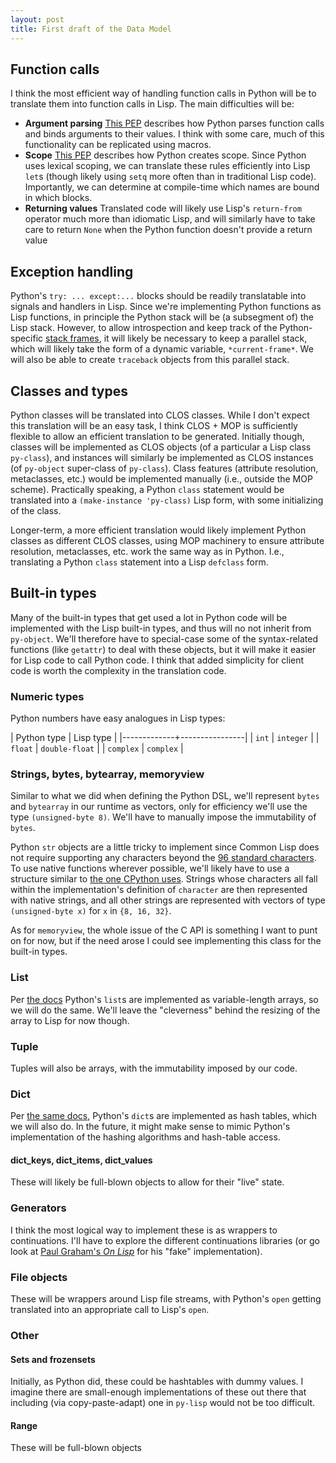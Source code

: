 ```yaml
---
layout: post
title: First draft of the Data Model
---
```


## Function calls

I think the most efficient way of handling function calls in Python
will be to translate them into function calls in Lisp. The main
difficulties will be:

* **Argument parsing**
  [This PEP](http://legacy.python.org/dev/peps/pep-3102/) describes
  how Python parses function calls and binds arguments to their
  values. I think with some care, much of this functionality can be
  replicated using macros.
* **Scope** [This PEP](http://legacy.python.org/dev/peps/pep-0227/)
  describes how Python creates scope. Since Python uses lexical
  scoping, we can translate these rules efficiently into Lisp `let`s
  (though likely using `setq` more often than in traditional Lisp
  code). Importantly, we can determine at compile-time which names are
  bound in which blocks.
* **Returning values** Translated code will likely use Lisp's
  `return-from` operator much more than idiomatic Lisp, and will
  similarly have to take care to return `None` when the Python
  function doesn't provide a return value

## Exception handling

Python's `try: ... except:...` blocks should be readily translatable
into signals and handlers in Lisp. Since we're implementing Python
functions as Lisp functions, in principle the Python stack will be (a
subsegment of) the Lisp stack. However, to allow introspection and
keep track of the Python-specific
[stack frames](https://docs.python.org/3.4/library/inspect.html#the-interpreter-stack),
it will likely be necessary to keep a parallel stack, which will
likely take the form of a dynamic variable, `*current-frame*`. We will
also be able to create `traceback` objects from this parallel stack.

## Classes and types

Python classes will be translated into CLOS classes. While I don't
expect this translation will be an easy task, I think CLOS + MOP is
sufficiently flexible to allow an efficient translation to be
generated. Initially though, classes will be implemented as CLOS
objects (of a particular a Lisp class `py-class`), and instances will
similarly be implemented as CLOS instances (of `py-object` super-class
of `py-class`). Class features (attribute resolution, metaclasses,
etc.) would be implemented manually (i.e., outside the MOP
scheme). Practically speaking, a Python `class` statement would be
translated into a `(make-instance 'py-class)` Lisp form, with some
initializing of the class.

Longer-term, a more efficient translation would likely implement
Python classes as different CLOS classes, using MOP machinery to
ensure attribute resolution, metaclasses, etc. work the same way as in
Python. I.e., translating a Python `class` statement into a Lisp
`defclass` form.

## Built-in types

Many of the built-in types that get used a lot in Python code will be
implemented with the Lisp built-in types, and thus will no not inherit
from `py-object`.  We'll therefore have to special-case some of the
syntax-related functions (like `getattr`) to deal with these objects,
but it will make it easier for Lisp code to call Python code. I think
that added simplicity for client code is worth the complexity in the
translation code.

### Numeric types

Python numbers have easy analogues in Lisp types:

| Python type | Lisp type      |
|-------------+----------------|
| `int`       | `integer`      |
| `float`     | `double-float` |
| `complex`   | `complex`      |


### Strings, bytes, bytearray, memoryview

Similar to what we did when defining the Python DSL, we'll represent
 `bytes` and `bytearray` in our runtime as vectors, only for
 efficiency we'll use the type `(unsigned-byte 8)`. We'll have to
 manually impose the immutability of `bytes`.

Python `str` objects are a little tricky to implement since Common
Lisp does not require supporting any characters beyond the
[96 standard characters](http://www.lispworks.com/documentation/HyperSpec/Body/02_ac.htm). To
use native functions wherever possible, we'll likely have to use a
structure similar to
[the one CPython uses](http://legacy.python.org/dev/peps/pep-0393/).
Strings whose characters all fall within the implementation's
definition of `character` are then represented with native strings,
and all other strings are represented with vectors of type
`(unsigned-byte x)` for `x` in `{8, 16, 32}`.

As for `memoryview`, the whole issue of the C API is something I want
to punt on for now, but if the need arose I could see implementing
this class for the built-in types.

### List

Per
[the docs](https://docs.python.org/3.4/faq/design.html#how-are-lists-implemented)
Python's `list`s are implemented as variable-length arrays, so we will
do the same. We'll leave the "cleverness" behind the resizing of the
array to Lisp for now though.

### Tuple

Tuples will also be arrays, with the immutability imposed by our code.

### Dict

Per
[the same docs](https://docs.python.org/3.4/faq/design.html#how-are-lists-implemented),
Python's `dict`s are implemented as hash tables, which we will also
do. In the future, it might make sense to mimic Python's
implementation of the hashing algorithms and hash-table access.

#### dict_keys, dict_items, dict_values

These will likely be full-blown objects to allow for their "live" state.

### Generators

I think the most logical way to implement these is as wrappers to
continuations. I'll have to explore the different continuations
libraries (or go look at
[Paul Graham's _On Lisp_](http://www.paulgraham.com/onlisp.html) for
his "fake" implementation).

### File objects

These will be wrappers around Lisp file streams, with Python's `open`
getting translated into an appropriate call to Lisp's `open`.

### Other

#### Sets and frozensets

Initially, as Python did, these could be hashtables with dummy
values. I imagine there are small-enough implementations of these out
there that including (via copy-paste-adapt) one in `py-lisp` would not
be too difficult.

#### Range

These will be full-blown objects
